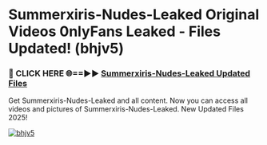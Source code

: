 # Summerxiris-Nudes-Leaked Original Videos 0nlyFans Leaked - Files Updated! (bhjv5)

<h3>🔴 CLICK HERE 🌐==►► <a href="https://tinyurl.com/yc6ubb5a" rel="nofollow">Summerxiris-Nudes-Leaked Updated Files</a></h3>

Get Summerxiris-Nudes-Leaked and all content. Now you can access all videos and pictures of Summerxiris-Nudes-Leaked. New Updated Files 2025!

[![bhjv5](https://i.imgur.com/7eu0CRL.gif)](https://tinyurl.com/yc6ubb5a)
